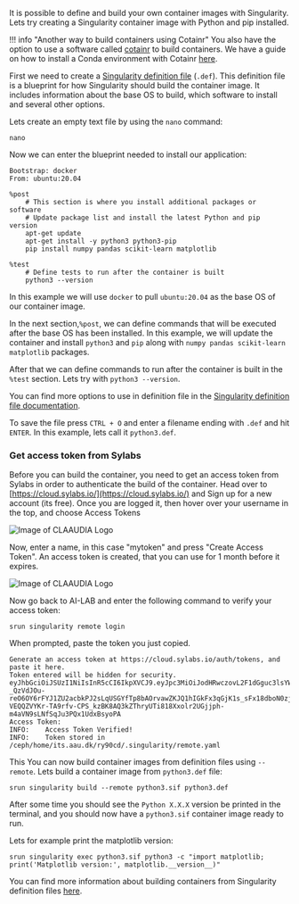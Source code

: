 It is possible to define and build your own container images with Singularity. Lets try creating a Singularity container image with Python and pip installed. 

!!! info "Another way to build containers using Cotainr"
    You also have the option to use a software called [cotainr](creating-a-conda-environment.md) to build containers. We have a guide on how to install a Conda environment with Cotainr [here](creating-a-conda-environment.md).

First we need to create a [Singularity definition file](https://docs.sylabs.io/guides/3.0/user-guide/definition_files.html) (`.def`). This definition file is a blueprint for how Singularity should build the container image. It includes information about the base OS to build, which software to install and several other options.

Lets create an empty text file by using the `nano` command:

```console
nano
```

Now we can enter the blueprint needed to install our application:

```console
Bootstrap: docker
From: ubuntu:20.04

%post
    # This section is where you install additional packages or software
    # Update package list and install the latest Python and pip version
    apt-get update
    apt-get install -y python3 python3-pip
    pip install numpy pandas scikit-learn matplotlib

%test
    # Define tests to run after the container is built
    python3 --version
```

In this example we will use `docker` to pull `ubuntu:20.04` as the base OS of our container image. 

In the next section,`%post`, we can define commands that will be executed after the base OS has been installed. In this example, we will update the container and install `python3` and `pip` along with `numpy pandas scikit-learn matplotlib` packages. 

After that we can define commands to run after the container is built in the `%test` section. Lets try with `python3 --version`.

You can find more options to use in definition file in the [Singularity definition file documentation](https://docs.sylabs.io/guides/3.0/user-guide/definition_files.html).

To save the file press `CTRL + O` and enter a filename ending with `.def` and hit `ENTER`. In this example, lets call it `python3.def`.

### Get access token from Sylabs

Before you can build the container, you need to get an access token from Sylabs in order to authenticate the build of the container. Head over to [https://cloud.sylabs.io/](https://cloud.sylabs.io/) and Sign up for a new account (its free). Once you are logged it, then hover over your username in the top, and choose Access Tokens

![Image of CLAAUDIA Logo](../assets/img/sylabs-access-tokens.png)

Now, enter a name, in this case "mytoken" and press "Create Access Token". An access token is created, that you can use for 1 month before it expires. 

![Image of CLAAUDIA Logo](../assets/img/sylabs-create-token.png)

Now go back to AI-LAB and enter the following command to verify your access token:

```
srun singularity remote login
```

When prompted, paste the token you just copied.

```
Generate an access token at https://cloud.sylabs.io/auth/tokens, and paste it here.
Token entered will be hidden for security.
eyJhbGciOiJSUzI1NiIsInR5cCI6IkpXVCJ9.eyJpc3MiOiJodHRwczovL2F1dGguc3lsYWJzLmlvL3Rva2VuIiwic3ViIjoiNjY3YThmMTJmMGVkNGQxMzdhYTA1NzMwIiwiZXhwIjoxNzIxOTA0MzE4LCJpYXQiOjE3MTkzMTIzMTgsImp0aSI6IjY2N2E5ZmJlMTRjNTI5MTY5Zjk4OGQwYyJ9.DseTflfB6_mT_9HQpX6tUetfdOR7-_QzVdJOu-reO6OY6rFYJ1ZU2acbkPJ2sLqUSGYfTp8bAOrvawZKJQ1hIGkFx3qGjK1s_sFx18dboN0zjFZPbsk41m6Vmu3u5d1tWzfCDn2GgGBgdeJ411M6ECvfAFCV5In3G5abZ44KyY_N1_ziPOYTmLCbtGEbagxBFIBIyGVhMtyFNdaPfVANko8BtsCAhi3_dW0jsT4EzMBpf3afEhdbjIPP5T_gWuTzxqY-VEQQZVYKr-TA9rfv-CPS_kzBK8AQ3kZThryUTi818Xxolr2UGjjph-m4aVN9sLNfSqJu3PQx1UdxBsyoPA
Access Token:
INFO:    Access Token Verified!
INFO:    Token stored in /ceph/home/its.aau.dk/ry90cd/.singularity/remote.yaml
```

This You can now build container images from definition files using `--remote`. Lets build a container image from `python3.def` file:

```console
srun singularity build --remote python3.sif python3.def
```

After some time you should  see the `Python X.X.X` version be printed in the terminal, and you should now have a `python3.sif` container image ready to run.

Lets for example print the matplotlib version:

```console
srun singularity exec python3.sif python3 -c "import matplotlib; print('Matplotlib version:', matplotlib.__version__)"
```

You can find more information about building containers from Singularity definition files [here](https://docs.sylabs.io/guides/3.0/user-guide/definition_files.html).